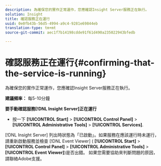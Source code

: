 ```yaml
---
description: 為確保您的實作正常運作，您應確認Insight Server服務正在執行。
solution: Insight
title: 確認服務正在運行
uuid: 0e0fb43b-56d5-4994-a9c4-9281e69844eb
translation-type: tm+mt
source-git-commit: aec1f7b14198cdde91f61d490a235022943bfedb

---
```



# 確認服務正在運行{#confirming-that-the-service-is-running}

為確保您的實作正常運作，您應確認Insight Server服務正在執行。

**建議頻率：** 每5-10分鐘

**要手動確認服務[!DNL Insight Server]正在運行**

* 按一下 **[!UICONTROL Start]** > **[!UICONTROL Control Panel]** > **[!UICONTROL Administrative Tools]** > **[!UICONTROL Services]**.

[!DNL Insight Server] 列出時狀態為「已啟動」。如果服務在應該運行時未運行，請重新啟動服務並檢查 [!DNL Event Viewer] ( **[!UICONTROL Start]** > **[!UICONTROL Control Panel]** > **[!UICONTROL Administrative Tools]** > **[!UICONTROL Event Viewer]**)是否出錯。 如果您需要協助來判斷問題的原因，請聯絡Adobe支援。
